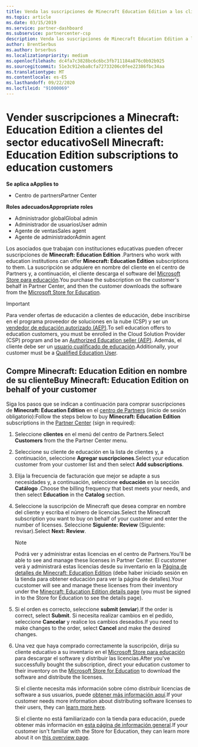 ```yaml
---
title: Venda las suscripciones de Minecraft Education Edition a los clientes de educación
ms.topic: article
ms.date: 03/15/2019
ms.service: partner-dashboard
ms.subservice: partnercenter-csp
description: Venda las suscripciones de Minecraft Education Edition a los clientes de educación calificados que puedan descargarlos desde Microsoft Education Store.
author: BrentSerbus
ms.author: brserbus
ms.localizationpriority: medium
ms.openlocfilehash: dc4fa7c3828bc6c6bc3fb711184a876c0b92b925
ms.sourcegitcommit: 51e3c912eba8cfa72733206c0fee22386fbc34aa
ms.translationtype: MT
ms.contentlocale: es-ES
ms.lasthandoff: 09/22/2020
ms.locfileid: "91000069"
---
```

# <a name="sell-minecraft-education-edition-subscriptions-to-education-customers"></a><span data-ttu-id="b66b0-103">Vender suscripciones a Minecraft: Education Edition a clientes del sector educativo</span><span class="sxs-lookup"><span data-stu-id="b66b0-103">Sell Minecraft: Education Edition subscriptions to education customers</span></span>

<span data-ttu-id="b66b0-104">**Se aplica a**</span><span class="sxs-lookup"><span data-stu-id="b66b0-104">**Applies to**</span></span>

-  <span data-ttu-id="b66b0-105">Centro de partners</span><span class="sxs-lookup"><span data-stu-id="b66b0-105">Partner Center</span></span>

<span data-ttu-id="b66b0-106">**Roles adecuados**</span><span class="sxs-lookup"><span data-stu-id="b66b0-106">**Appropriate roles**</span></span>
-   <span data-ttu-id="b66b0-107">Administrador global</span><span class="sxs-lookup"><span data-stu-id="b66b0-107">Global admin</span></span>
-   <span data-ttu-id="b66b0-108">Administrador de usuarios</span><span class="sxs-lookup"><span data-stu-id="b66b0-108">User admin</span></span>
-   <span data-ttu-id="b66b0-109">Agente de ventas</span><span class="sxs-lookup"><span data-stu-id="b66b0-109">Sales agent</span></span>
-   <span data-ttu-id="b66b0-110">Agente de administrador</span><span class="sxs-lookup"><span data-stu-id="b66b0-110">Admin agent</span></span>

<span data-ttu-id="b66b0-111">Los asociados que trabajan con instituciones educativas pueden ofrecer suscripciones de **Minecraft: Education Edition** .</span><span class="sxs-lookup"><span data-stu-id="b66b0-111">Partners who work with education institutions can offer **Minecraft: Education Edition** subscriptions to them.</span></span> <span data-ttu-id="b66b0-112">La suscripción se adquiere en nombre del cliente en el centro de Partners y, a continuación, el cliente descarga el software del [Microsoft Store para educación](https://educationstore.microsoft.com).</span><span class="sxs-lookup"><span data-stu-id="b66b0-112">You purchase the subscription on the customer's behalf in Partner Center, and then the customer downloads the software from the [Microsoft Store for Education](https://educationstore.microsoft.com).</span></span> 

>[!IMPORTANT]
><span data-ttu-id="b66b0-113">Para vender ofertas de educación a clientes de educación, debe inscribirse en el programa proveedor de soluciones en la nube (CSP) y ser un [vendedor de educación autorizado (AEP)](https://www.mepn.com).</span><span class="sxs-lookup"><span data-stu-id="b66b0-113">To sell education offers to education customers, you must be enrolled in the Cloud Solution Provider (CSP) program and be an [Authorized Education seller (AEP)](https://www.mepn.com).</span></span> <span data-ttu-id="b66b0-114">Además, el cliente debe ser un [usuario cualificado de educación](https://www.microsoftvolumelicensing.com/DocumentSearch.aspx?Mode=3&DocumentTypeId=7).</span><span class="sxs-lookup"><span data-stu-id="b66b0-114">Additionally, your customer must be a [Qualified Education User](https://www.microsoftvolumelicensing.com/DocumentSearch.aspx?Mode=3&DocumentTypeId=7).</span></span>  

 
## <a name="buy-minecraft-education-edition-on-behalf-of-your-customer"></a><span data-ttu-id="b66b0-115">Compre **Minecraft: Education Edition** en nombre de su cliente</span><span class="sxs-lookup"><span data-stu-id="b66b0-115">Buy **Minecraft: Education Edition** on behalf of your customer</span></span>

<span data-ttu-id="b66b0-116">Siga los pasos que se indican a continuación para comprar suscripciones de **Minecraft: Education Edition** en el [centro de Partners](https://partnercenter.microsoft.com/pcv/dashboard/overview
) (inicio de sesión obligatorio):</span><span class="sxs-lookup"><span data-stu-id="b66b0-116">Follow the steps below to buy **Minecraft: Education Edition** subscriptions in the [Partner Center](https://partnercenter.microsoft.com/pcv/dashboard/overview
) (sign in required):</span></span>

  1.  <span data-ttu-id="b66b0-117">Seleccione **clientes** en el menú del centro de Partners.</span><span class="sxs-lookup"><span data-stu-id="b66b0-117">Select **Customers** from the the Partner Center menu.</span></span>
  
  2.  <span data-ttu-id="b66b0-118">Seleccione su cliente de educación en la lista de clientes y, a continuación, seleccione **Agregar suscripciones**.</span><span class="sxs-lookup"><span data-stu-id="b66b0-118">Select your education customer from your customer list and then select **Add subscriptions**.</span></span>
  
  3.  <span data-ttu-id="b66b0-119">Elija la frecuencia de facturación que mejor se adapte a sus necesidades y, a continuación, seleccione **educación** en la sección **Catálogo** .</span><span class="sxs-lookup"><span data-stu-id="b66b0-119">Choose the billing frequency that best meets your needs, and then select **Education** in the **Catalog** section.</span></span>

  4.  <span data-ttu-id="b66b0-120">Seleccione la suscripción de Minecraft que desea comprar en nombre del cliente y escriba el número de licencias.</span><span class="sxs-lookup"><span data-stu-id="b66b0-120">Select the Minecraft subscription you want to buy on behalf of your customer and enter the number of licenses.</span></span> <span data-ttu-id="b66b0-121">Seleccione **Siguiente: Review** (Siguiente: revisar).</span><span class="sxs-lookup"><span data-stu-id="b66b0-121">Select **Next: Review**.</span></span>

      >[!NOTE]
      ><span data-ttu-id="b66b0-122">Podrá ver y administrar estas licencias en el centro de Partners.</span><span class="sxs-lookup"><span data-stu-id="b66b0-122">You'll be able to see and manage these licenses in Partner Center.</span></span> <span data-ttu-id="b66b0-123">El cucstomer verá y administrará estas licencias desde su inventario en la [Página de detalles de Minecraft: Education Edition](https://educationstore.microsoft.com/store/details/minecraft-education-edition/9nblggh4r2r6) (debe haber iniciado sesión en la tienda para obtener educación para ver la página de detalles).</span><span class="sxs-lookup"><span data-stu-id="b66b0-123">Your cucstomer will see and manage these licenses from their inventory under the [Minecraft: Education Edition details page](https://educationstore.microsoft.com/store/details/minecraft-education-edition/9nblggh4r2r6) (you must be signed in to the Store for Education to see the details page).</span></span> 

  5.  <span data-ttu-id="b66b0-124">Si el orden es correcto, seleccione **submit (enviar**).</span><span class="sxs-lookup"><span data-stu-id="b66b0-124">If the order is correct, select **Submit**.</span></span> <span data-ttu-id="b66b0-125">Si necesita realizar cambios en el pedido, seleccione **Cancelar** y realice los cambios deseados.</span><span class="sxs-lookup"><span data-stu-id="b66b0-125">If you need to make changes to the order, select **Cancel** and make the desired changes.</span></span>   

  6.  <span data-ttu-id="b66b0-126">Una vez que haya comprado correctamente la suscripción, dirija su cliente educativo a su inventario en el [Microsoft Store para educación](https://educationstore.microsoft.com) para descargar el software y distribuir las licencias.</span><span class="sxs-lookup"><span data-stu-id="b66b0-126">After you've successfully bought the subscription, direct your education customer to their inventory on the [Microsoft Store for Education](https://educationstore.microsoft.com) to download the software and distribute the licenses.</span></span>

      <span data-ttu-id="b66b0-127">Si el cliente necesita más información sobre cómo distribuir licencias de software a sus usuarios, puede [obtener más información aquí](/education/windows/school-get-minecraft#distribute-minecraft).</span><span class="sxs-lookup"><span data-stu-id="b66b0-127">If your customer needs more information about distributing software licenses to their users, they can [learn more here](/education/windows/school-get-minecraft#distribute-minecraft).</span></span>  
  
      <span data-ttu-id="b66b0-128">Si el cliente no está familiarizado con la tienda para educación, puede obtener más información en [esta página de información general](/microsoft-store/windows-store-for-business-overview).</span><span class="sxs-lookup"><span data-stu-id="b66b0-128">If your customer isn't familiar with the Store for Education, they can learn more about it on [this overview page](/microsoft-store/windows-store-for-business-overview).</span></span>  

